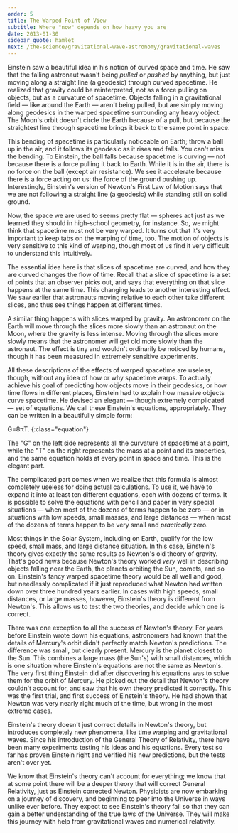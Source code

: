 ```yaml
---
order: 5
title: The Warped Point of View
subtitle: Where "now" depends on how heavy you are
date: 2013-01-30
sidebar_quote: hamlet
next: /the-science/gravitational-wave-astronomy/gravitational-waves
---
```


Einstein saw a beautiful idea in his notion of curved space and time. He saw that the falling
astronaut wasn't being _pulled_ or _pushed_ by anything, but just moving along a straight line (a
geodesic) through curved spacetime. He realized that gravity could be reinterpreted, not as a force
pulling on objects, but as a curvature of spacetime. Objects falling in a gravitational field — like
around the Earth — aren't being pulled, but are simply moving along geodesics in the warped
spacetime surrounding any heavy object. The Moon's orbit doesn't circle the Earth because of a pull,
but because the straightest line through spacetime brings it back to the same point in space.

This bending of spacetime is particularly noticeable on Earth; throw a ball up in the air, and it
follows its geodesic as it rises and falls. You can't miss the bending. To Einstein, the ball falls
because spacetime is curving — not because there is a force pulling it back to Earth. While it is in
the air, there is no force on the ball (except air resistance). We see it accelerate because there
is a force acting on us: the force of the ground pushing up. Interestingly, Einstein's version of
Newton's First Law of Motion says that we are not following a straight line (a geodesic) while
standing still on solid ground.

Now, the space we are used to seems pretty flat — spheres act just as we learned they should in
high-school geometry, for instance. So, we might think that spacetime must not be very warped. It
turns out that it's very important to keep tabs on the warping of time, too. The motion of objects
is very sensitive to this kind of warping, though most of us find it very difficult to understand
this intuitively.

The essential idea here is that slices of spacetime are curved, and how they are curved changes the
flow of time. Recall that a slice of spacetime is a set of points that an observer picks out, and
says that everything on that slice happens at the same time. This changing leads to another
interesting effect. We saw earlier that astronauts moving relative to each other take different
slices, and thus see things happen at different times.

A similar thing happens with slices warped by gravity. An astronomer on the Earth will move through
the slices more slowly than an astronaut on the Moon, where the gravity is less intense. Moving
through the slices more slowly means that the astronomer will get old more slowly than the
astronaut. The effect is tiny and wouldn't ordinarily be noticed by humans, though it has been
measured in extremely sensitive experiments.

All these descriptions of the effects of warped spacetime are useless, though, without any idea of
how or why spacetime warps. To actually achieve his goal of predicting how objects move in their
geodesics, or how time flows in different places, Einstein had to explain how massive objects curve
spacetime. He devised an elegant — though extremely complicated — set of equations. We call these
Einstein's equations, appropriately. They can be written in a beautifully simple form:

G=8πT.
{:class="equation"}

The "G" on the left side represents all the curvature of spacetime at a point, while the "T" on the
right represents the mass at a point and its properties, and the same equation holds at every point
in space and time. This is the elegant part.

The complicated part comes when we realize that this formula is almost completely useless for doing
actual calculations. To use it, we have to expand it into at least ten different equations, each
with dozens of terms. It is possible to solve the equations with pencil and paper in very special
situations — when most of the dozens of terms happen to be zero — or in situations with low speeds,
small masses, and large distances — when most of the dozens of terms happen to be very small and
_practically_ zero.

Most things in the Solar System, including on Earth, qualify for the low speed, small mass, and
large distance situation. In this case, Einstein's theory gives exactly the same results as Newton's
old theory of gravity. That's good news because Newton's theory worked _very_ well in describing
objects falling near the Earth, the planets orbiting the Sun, comets, and so on. Einstein's fancy
warped spacetime theory would be all well and good, but needlessly complicated if it just reproduced
what Newton had written down over three hundred years earlier. In cases with high speeds, small
distances, or large masses, however, Einstein's theory is different from Newton's. This allows us to
test the two theories, and decide which one is correct.

There was one exception to all the success of Newton's theory. For years before Einstein wrote down
his equations, astronomers had known that the details of Mercury's orbit didn't perfectly match
Newton's predictions. The difference was small, but clearly present. Mercury is the planet closest
to the Sun. This combines a large mass (the Sun's) with small distances, which is one situation
where Einstein's equations are not the same as Newton's. The very first thing Einstein did after
discovering his equations was to solve them for the orbit of Mercury. He picked out the detail that
Newton's theory couldn't account for, and saw that his own theory predicted it correctly. This was
the first trial, and first success of Einstein's theory. He had shown that Newton was very nearly
right much of the time, but wrong in the most extreme cases.

Einstein's theory doesn't just correct details in Newton's theory, but introduces completely new
phenomena, like time warping and gravitational waves. Since his introduction of the General Theory
of Relativity, there have been many experiments testing his ideas and his equations. Every test so
far has proven Einstein right and verified his new predictions, but the tests aren't over yet.

We know that Einstein's theory can't account for everything; we know that at some point there will
be a deeper theory that will correct General Relativity, just as Einstein corrected
Newton. Physicists are now embarking on a journey of discovery, and beginning to peer into the
Universe in ways unlike ever before. They expect to see Einstein's theory fail so that they can gain
a better understanding of the true laws of the Universe. They will make this journey with help from
gravitational waves and numerical relativity.

